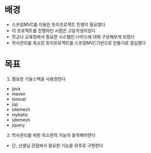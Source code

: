 # 배경
* 스프링MVC를 이용한 토이프로젝트 진행이 필요했다
* 이 프로젝트를 진행하던 시점은 고등학생이었다
* 학교나 교육청에서 필요한 시스템인 나이스에 대해 구상해보게 되었다
* 학사관리를 축소한 토이프로젝트를 스프링MVC기반으로 만들기로 결심했다

# 목표
1. 필요한 기술스택을 사용한한다
  * java
  * maven
  * tomcat
  * jsp
  * sitemesh
  * mybatis
  * sitemesh
  * jquery
2. 학사관리를 위한 최소한의 기능이 동작해야한다
  * 단, 선생님 관점에서 필요한 기능을 위주로 구현한다
